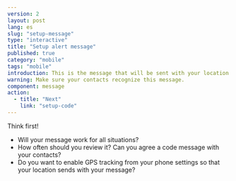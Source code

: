```yaml
---
version: 2
layout: post
lang: es
slug: "setup-message"
type: "interactive"
title: "Setup alert message"
published: true
category: "mobile"
tags: "mobile"
introduction: This is the message that will be sent with your location. 
warning: Make sure your contacts recognize this message.
component: message
action:
  - title: "Next"
    link: "setup-code"
---
```


Think first!

 - Will your message work for all situations?
 - How often should you review it? Can you agree a code message with your contacts?
 - Do you want to enable GPS tracking from your phone settings so that your location sends with your message?  